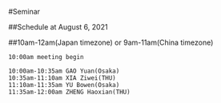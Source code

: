 #Seminar 

##Schedule at August 6, 2021

##10am-12am(Japan timezone) or 9am-11am(China timezone)

    10:00am meeting begin
    
    10:00am-10:35am GAO Yuan(Osaka)
    10:35am-11:10am XIA Ziwei(THU)
    11:10am-11:35am YU Bowen(Osaka)
    11:35am-12:00am ZHENG Haoxian(THU)






